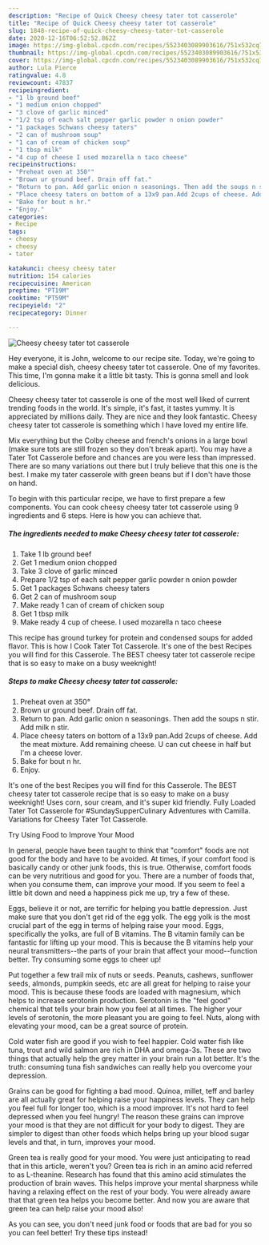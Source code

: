 ```yaml
---
description: "Recipe of Quick Cheesy cheesy tater tot casserole"
title: "Recipe of Quick Cheesy cheesy tater tot casserole"
slug: 1848-recipe-of-quick-cheesy-cheesy-tater-tot-casserole
date: 2020-12-16T06:52:52.862Z
image: https://img-global.cpcdn.com/recipes/5523403089903616/751x532cq70/cheesy-cheesy-tater-tot-casserole-recipe-main-photo.jpg
thumbnail: https://img-global.cpcdn.com/recipes/5523403089903616/751x532cq70/cheesy-cheesy-tater-tot-casserole-recipe-main-photo.jpg
cover: https://img-global.cpcdn.com/recipes/5523403089903616/751x532cq70/cheesy-cheesy-tater-tot-casserole-recipe-main-photo.jpg
author: Lula Pierce
ratingvalue: 4.8
reviewcount: 47837
recipeingredient:
- "1 lb ground beef"
- "1 medium onion chopped"
- "3 clove of garlic minced"
- "1/2 tsp of each salt pepper garlic powder n onion powder"
- "1 packages Schwans cheesy taters"
- "2 can of mushroom soup"
- "1 can of cream of chicken soup"
- "1 tbsp milk"
- "4 cup of cheese I used mozarella n taco cheese"
recipeinstructions:
- "Preheat oven at 350°"
- "Brown ur ground beef. Drain off fat."
- "Return to pan. Add garlic onion n seasonings. Then add the soups n stir. Add milk n stir."
- "Place cheesy taters on bottom of a 13x9 pan.Add 2cups of cheese. Add the meat mixture. Add remaining cheese. U can cut cheese in half but I&#39;m a cheese lover."
- "Bake for bout n hr."
- "Enjoy."
categories:
- Recipe
tags:
- cheesy
- cheesy
- tater

katakunci: cheesy cheesy tater 
nutrition: 154 calories
recipecuisine: American
preptime: "PT19M"
cooktime: "PT59M"
recipeyield: "2"
recipecategory: Dinner

---
```



![Cheesy cheesy tater tot casserole](https://img-global.cpcdn.com/recipes/5523403089903616/751x532cq70/cheesy-cheesy-tater-tot-casserole-recipe-main-photo.jpg)

Hey everyone, it is John, welcome to our recipe site. Today, we're going to make a special dish, cheesy cheesy tater tot casserole. One of my favorites. This time, I'm gonna make it a little bit tasty. This is gonna smell and look delicious.

Cheesy cheesy tater tot casserole is one of the most well liked of current trending foods in the world. It's simple, it's fast, it tastes yummy. It is appreciated by millions daily. They are nice and they look fantastic. Cheesy cheesy tater tot casserole is something which I have loved my entire life.

Mix everything but the Colby cheese and french&#39;s onions in a large bowl (make sure tots are still frozen so they don&#39;t break apart). You may have a Tater Tot Casserole before and chances are you were less than impressed. There are so many variations out there but I truly believe that this one is the best. I make my tater casserole with green beans but if I don&#39;t have those on hand.


To begin with this particular recipe, we have to first prepare a few components. You can cook cheesy cheesy tater tot casserole using 9 ingredients and 6 steps. Here is how you can achieve that.

<!--inarticleads1-->

##### The ingredients needed to make Cheesy cheesy tater tot casserole:

1. Take 1 lb ground beef
1. Get 1 medium onion chopped
1. Take 3 clove of garlic minced
1. Prepare 1/2 tsp of each salt pepper garlic powder n onion powder
1. Get 1 packages Schwans cheesy taters
1. Get 2 can of mushroom soup
1. Make ready 1 can of cream of chicken soup
1. Get 1 tbsp milk
1. Make ready 4 cup of cheese. I used mozarella n taco cheese


This recipe has ground turkey for protein and condensed soups for added flavor. This is how I Cook Tater Tot Casserole. It&#39;s one of the best Recipes you will find for this Casserole. The BEST cheesy tater tot casserole recipe that is so easy to make on a busy weeknight! 

<!--inarticleads2-->

##### Steps to make Cheesy cheesy tater tot casserole:

1. Preheat oven at 350°
1. Brown ur ground beef. Drain off fat.
1. Return to pan. Add garlic onion n seasonings. Then add the soups n stir. Add milk n stir.
1. Place cheesy taters on bottom of a 13x9 pan.Add 2cups of cheese. Add the meat mixture. Add remaining cheese. U can cut cheese in half but I&#39;m a cheese lover.
1. Bake for bout n hr.
1. Enjoy.


It&#39;s one of the best Recipes you will find for this Casserole. The BEST cheesy tater tot casserole recipe that is so easy to make on a busy weeknight! Uses corn, sour cream, and it&#39;s super kid friendly. Fully Loaded Tater Tot Casserole for #SundaySupperCulinary Adventures with Camilla. Variations for Cheesy Tater Tot Casserole. 

Try Using Food to Improve Your Mood


In general, people have been taught to think that "comfort" foods are not good for the body and have to be avoided. At times, if your comfort food is basically candy or other junk foods, this is true. Otherwise, comfort foods can be very nutritious and good for you. There are a number of foods that, when you consume them, can improve your mood. If you seem to feel a little bit down and need a happiness pick me up, try a few of these.

Eggs, believe it or not, are terrific for helping you battle depression. Just make sure that you don't get rid of the egg yolk. The egg yolk is the most crucial part of the egg in terms of helping raise your mood. Eggs, specifically the yolks, are full of B vitamins. The B vitamin family can be fantastic for lifting up your mood. This is because the B vitamins help your neural transmitters--the parts of your brain that affect your mood--function better. Try consuming some eggs to cheer up!

Put together a few trail mix of nuts or seeds. Peanuts, cashews, sunflower seeds, almonds, pumpkin seeds, etc are all great for helping to raise your mood. This is because these foods are loaded with magnesium, which helps to increase serotonin production. Serotonin is the "feel good" chemical that tells your brain how you feel at all times. The higher your levels of serotonin, the more pleasant you are going to feel. Nuts, along with elevating your mood, can be a great source of protein.

Cold water fish are good if you wish to feel happier. Cold water fish like tuna, trout and wild salmon are rich in DHA and omega-3s. These are two things that actually help the grey matter in your brain run a lot better. It's the truth: consuming tuna fish sandwiches can really help you overcome your depression. 

Grains can be good for fighting a bad mood. Quinoa, millet, teff and barley are all actually great for helping raise your happiness levels. They can help you feel full for longer too, which is a mood improver. It's not hard to feel depressed when you feel hungry! The reason these grains can improve your mood is that they are not difficult for your body to digest. They are simpler to digest than other foods which helps bring up your blood sugar levels and that, in turn, improves your mood.

Green tea is really good for your mood. You were just anticipating to read that in this article, weren't you? Green tea is rich in an amino acid referred to as L-theanine. Research has found that this amino acid stimulates the production of brain waves. This helps improve your mental sharpness while having a relaxing effect on the rest of your body. You were already aware that that green tea helps you become better. And now you are aware that green tea can help raise your mood also!

As you can see, you don't need junk food or foods that are bad for you so you can feel better! Try  these tips  instead!

